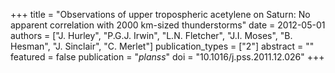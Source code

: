 +++
title = "Observations of upper tropospheric acetylene on Saturn: No apparent correlation with 2000 km-sized thunderstorms"
date = 2012-05-01
authors = ["J. Hurley", "P.G.J. Irwin", "L.N. Fletcher", "J.I. Moses", "B. Hesman", "J. Sinclair", "C. Merlet"]
publication_types = ["2"]
abstract = ""
featured = false
publication = "*planss*"
doi = "10.1016/j.pss.2011.12.026"
+++

